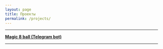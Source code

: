 ```yaml
---
layout: page
title: Проекты
permalink: /projects/
---
```


***

[**Magic 8 ball (Telegram bot)**](https://github.com/Drambluker/Magic8Ball-TelegramBot)

***
